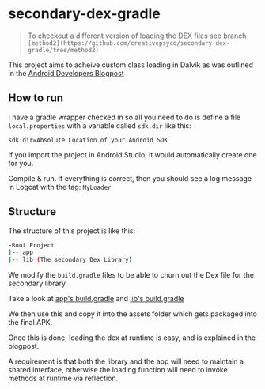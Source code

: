secondary-dex-gradle
====================
> To checkout a different version of loading the DEX files see branch `[method2](https://github.com/creativepsyco/secondary-dex-gradle/tree/method2)`

This project aims to acheive custom class loading in Dalvik as was outlined in the [Android Developers Blogpost][1]

How to run
----------
I have a gradle wrapper checked in so all you need to do is define a file `local.properties` with a variable called `sdk.dir` like this:

```
sdk.dir=Absolute Location of your Android SDK
```
If you import the project in Android Studio, it would automatically create one for you.

Compile & run. If everything is correct, then you should see a log message in Logcat with the tag: `MyLoader`

Structure
---------

The structure of this project is like this:

```bash
-Root Project
|-- app 
|-- lib (The secondary Dex Library)
```

We modify the `build.gradle` files to be able to churn out the Dex file for the secondary library

Take a look at [app's build.gradle](app/build.gradle) and [lib's build.gradle](lib/build.gradle)

We then use this and copy it into the assets folder which gets packaged into the final APK.

Once this is done, loading the dex at runtime is easy, and is explained in the blogpost.

A requirement is that both the library and the app will need to maintain a shared interface, otherwise the loading function will need to invoke methods at runtime via reflection.

[1]: http://android-developers.blogspot.sg/2011/07/custom-class-loading-in-dalvik.html

